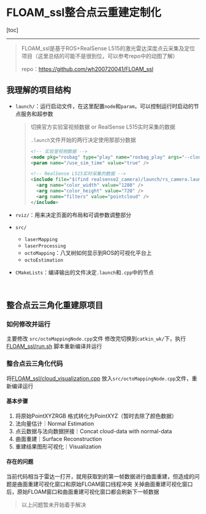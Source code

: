 # FLOAM_ssl整合点云重建定制化

[toc]

-----

> FLOAM_ssl是基于ROS+RealSense L515的激光雷达深度点云采集及定位项目（这里总结的可能不是很到位，可以参考repo中的动图了解）
>
>  repo：https://github.com/wh200720041/FLOAM_ssl

## 我理解的项目结构

- `launch/`：运行启动文件，在这里配置`node`和`param`，可以控制运行时启动的节点服务和超参数

  > 切换官方实验室视频数据 or RealSense L515实时采集的数据
  >
  > `.launch`文件开始的两行决定使用那部分数据
  >
  > ```xml
  > <!-- 实验室视频数据 -->
  > <node pkg="rosbag" type="play" name="rosbag_play" args="--clock $(env HOME)/Downloads/L515_test.bag"/> 
  > <param name="/use_sim_time" value="true" />
  > 
  > <!-- RealSense L515实时采集的数据 -->
  > <include file="$(find realsense2_camera)/launch/rs_camera.launch">
  >   <arg name="color_width" value="1280" />
  >   <arg name="color_height" value="720" />
  >   <arg name="filters" value="pointcloud" />
  > </include>
  > ```

- `rviz/`：用来决定页面的布局和可调参数调整部分

- `src/`

  - `laserMapping`
  - `laserProcessing`
  - `octoMapping`：八叉树如何显示到ROS的可视化平台上
  - `octoEstimation`

- `CMakeLists`：编译输出的文件决定`.launch`和`.cpp`中的节点

<br/>

## 整合点云三角化重建原项目

### 如何修改并运行
主要修改 `src/octoMappingNode.cpp`文件
修改完切换到`catkin_wk/`下，执行 [FLOAM_ssl/run.sh](https://github.com/doubleZ0108/Play-with-NVIDIA-Jetson-Nano/blob/master/ROS/FLOAM_ssl/run.sh)  脚本重新编译并运行



### 整合点云三角化代码
将[FLOAM_ssl/cloud_visualization.cpp](https://github.com/doubleZ0108/Play-with-NVIDIA-Jetson-Nano/blob/master/ROS/FLOAM_ssl/cloud_visualization.cpp) 放入`src/octoMappingNode.cpp`文件，重新编译运行

#### 基本步骤
1. 将原始PointXYZRGB 格式转化为PointXYZ（暂时去除了颜色数据）
2. 法向量估计｜Normal Estimation
3. 点云数据与法向数据拼接｜Concat cloud-data with normal-data
4. 曲面重建｜Surface Reconstruction
5. 重建结果图形可视化｜Visualization

#### 存在的问题
当前代码相当于雷达一打开，就用获取到的第一帧数据进行曲面重建，但造成的问题是曲面重建可视化窗口和原始FLOAM窗口线程冲突
关掉曲面重建可视化窗口后，原始FLOAM窗口和曲面重建可视化窗口都会刷新下一帧数据

> 以上问题暂未开始着手解决

